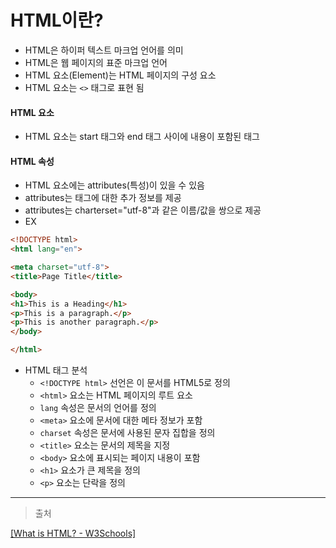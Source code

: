 # HTML이란?

- HTML은 하이퍼 텍스트 마크업 언어를 의미
- HTML은 웹 페이지의 표준 마크업 언어
- HTML 요소(Element)는 HTML 페이지의 구성 요소
- HTML 요소는 `<>` 태그로 표현 됨

#### HTML 요소

- HTML 요소는 start 태그와 end 태그 사이에 내용이 포함된 태그

#### HTML 속성

- HTML 요소에는 attributes(특성)이 있을 수 있음
- attributes는 태그에 대한 추가 정보를 제공
- attributes는 charterset="utf-8"과 같은 이름/값을 쌍으로 제공
- EX

```HTML
<!DOCTYPE html>
<html lang="en">

<meta charset="utf-8">
<title>Page Title</title>

<body>
<h1>This is a Heading</h1>
<p>This is a paragraph.</p>
<p>This is another paragraph.</p>
</body>

</html>
```

- HTML 태그 분석
  - `<!DOCTYPE html>` 선언은 이 문서를 HTML5로 정의
  - `<html>` 요소는 HTML 페이지의 루트 요소
  - `lang` 속성은 문서의 언어를 정의
  - `<meta>` 요소에 문서에 대한 메타 정보가 포함
  - `charset` 속성은 문서에 사용된 문자 집합을 정의
  - `<title>` 요소는 문서의 제목을 지정
  - `<body>` 요소에 표시되는 페이지 내용이 포함
  - `<h1>` 요소가 큰 제목을 정의
  - `<p>` 요소는 단락을 정의

---

> 출처

[[What is HTML? - W3Schools]](https://www.w3schools.com/whatis/whatis_html.asp)